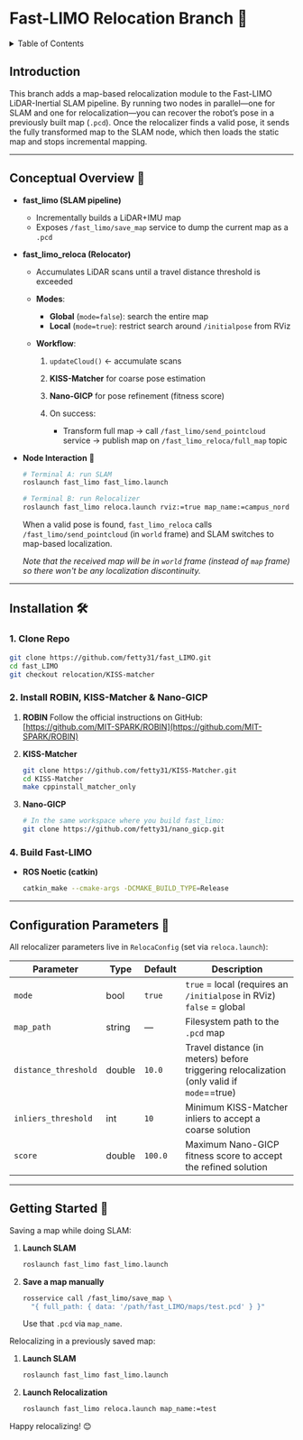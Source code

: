 # Fast-LIMO Relocation Branch 🚀
<details>
    <summary>Table of Contents</summary>
    <ol>
        <li>
        <a href="#introduction">Introduction</a>
        </li>
        <li><a href="#conecptyal-overview">Conceptual Overview</a>
        </li>
        <li><a href="#installation">Installation</a>
        </li>
        <li>
        <a href="#configuration-parameters">Configuration Parameters</a>
        </li>
        <li>
        <a href="#getting-started">Getting Started</a>
        </li>
    </ol>
</details>

## Introduction 

This branch adds a map-based relocalization module to the Fast-LIMO LiDAR-Inertial SLAM pipeline. By running two nodes in parallel—one for SLAM and one for relocalization—you can recover the robot’s pose in a previously built map (`.pcd`). Once the relocalizer finds a valid pose, it sends the fully transformed map to the SLAM node, which then loads the static map and stops incremental mapping.

---

## Conceptual Overview 🤖

* **fast\_limo (SLAM pipeline)**

  * Incrementally builds a LiDAR+IMU map
  * Exposes `/fast_limo/save_map` service to dump the current map as a `.pcd`

* **fast\_limo\_reloca (Relocator)**

  * Accumulates LiDAR scans until a travel distance threshold is exceeded
  * **Modes**:

    * **Global** (`mode=false`): search the entire map
    * **Local** (`mode=true`): restrict search around `/initialpose` from RViz
  * **Workflow**:

    1. `updateCloud()` ← accumulate scans
    2. **KISS-Matcher** for coarse pose estimation
    3. **Nano-GICP** for pose refinement (fitness score)
    4. On success:

       * Transform full map → call `/fast_limo/send_pointcloud` service → publish map on `/fast_limo_reloca/full_map` topic

* **Node Interaction** 🔄

  ```bash
  # Terminal A: run SLAM
  roslaunch fast_limo fast_limo.launch

  # Terminal B: run Relocalizer
  roslaunch fast_limo reloca.launch rviz:=true map_name:=campus_nord
  ```

  When a valid pose is found, `fast_limo_reloca` calls `/fast_limo/send_pointcloud` (in `world` frame) and SLAM switches to map-based localization. 
  
  _Note that the received map will be in `world` frame (instead of `map` frame) so there won't be any localization discontinuity._

---

## Installation 🛠️

### 1. Clone Repo

```bash
git clone https://github.com/fetty31/fast_LIMO.git
cd fast_LIMO
git checkout relocation/KISS-matcher
```

### 2. Install ROBIN, KISS-Matcher & Nano-GICP

1. **ROBIN**
   Follow the official instructions on GitHub:
   [https://github.com/MIT-SPARK/ROBIN](https://github.com/MIT-SPARK/ROBIN)

2. **KISS-Matcher**

   ```bash
   git clone https://github.com/fetty31/KISS-Matcher.git
   cd KISS-Matcher
   make cppinstall_matcher_only
   ```

3. **Nano-GICP**

   ```bash
   # In the same workspace where you build fast_limo:
   git clone https://github.com/fetty31/nano_gicp.git
   ```

### 4. Build Fast-LIMO

* **ROS Noetic (catkin)**

  ```bash
  catkin_make --cmake-args -DCMAKE_BUILD_TYPE=Release
  ```

---

## Configuration Parameters 🔧

All relocalizer parameters live in `RelocaConfig` (set via `reloca.launch`):

| Parameter            | Type   | Default | Description                                                              |
| -------------------- | ------ | ------- | ------------------------------------------------------------------------ |
| `mode`               | bool   | `true`  | `true` = local (requires an `/initialpose` in RViz) <br>`false` = global |
| `map_path`           | string | —       | Filesystem path to the `.pcd` map                                        |
| `distance_threshold` | double | `10.0`  | Travel distance (in meters) before triggering relocalization (only valid if `mode`==true)             |
| `inliers_threshold`  | int    | `10`    | Minimum KISS-Matcher inliers to accept a coarse solution                 |
| `score`              | double | `100.0` | Maximum Nano-GICP fitness score to accept the refined solution           |

---

## Getting Started 🚀

Saving a map while doing SLAM:
1. **Launch SLAM**

   ```bash
   roslaunch fast_limo fast_limo.launch
   ```

2. **Save a map manually**

   ```bash
   rosservice call /fast_limo/save_map \
     "{ full_path: { data: '/path/fast_LIMO/maps/test.pcd' } }"
   ```

   Use that `.pcd` via `map_name`.

Relocalizing in a previously saved map:
1. **Launch SLAM**

   ```bash
   roslaunch fast_limo fast_limo.launch
   ```

2. **Launch Relocalization**

   ```bash
   roslaunch fast_limo reloca.launch map_name:=test
   ```

Happy relocalizing! 😊
